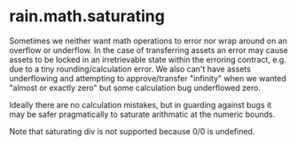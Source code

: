 # rain.math.saturating

Sometimes we neither want math operations to error nor wrap around on an overflow
or underflow. In the case of transferring assets an error may cause assets to be
locked in an irretrievable state within the erroring contract, e.g. due to a tiny
rounding/calculation error. We also can't have assets underflowing and attempting
to approve/transfer "infinity" when we wanted "almost or exactly zero" but some
calculation bug underflowed zero.

Ideally there are no calculation mistakes, but in guarding against bugs it may be
safer pragmatically to saturate arithmatic at the numeric bounds.

Note that saturating div is not supported because 0/0 is undefined.